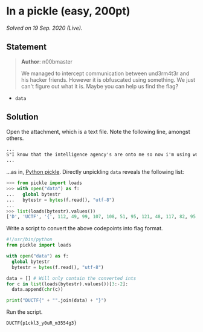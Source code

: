 # In a pickle (easy, 200pt)

_Solved on 19 Sep. 2020 (Live)._

## Statement

> **Author**: n00bmaster
>
> We managed to intercept communication between und3rm4t3r and his hacker friends. However it is obfuscated using
> something. We just can't figure out what it is. Maybe you can help us find the flag?

- `data`

## Solution

Open the attachment, which is a text file. Note the following line, amongst others.

```txt
...
S"I know that the intelligence agency's are onto me so now i'm using ways to evade them: I am just glad that you know how to use pickle. Anyway the flag is "
...
```

...as in, [Python pickle](https://docs.python.org/3/library/pickle.html). Directly unpickling `data` reveals the
following list:

```py
>>> from pickle import loads
>>> with open("data") as f:
...   global bytestr
...   bytestr = bytes(f.read(), "utf-8")
...
>>> list(loads(bytestr).values())
['D', 'UCTF', '{', 112, 49, 99, 107, 108, 51, 95, 121, 48, 117, 82, 95, 109, 51, 53, 53, 52, 103, 51, '}', "I know that the intelligence agency's are onto me so now i'm using ways to evade them: I am just glad that you know how to use pickle. Anyway the flag is "]
```

Write a script to convert the above codepoints into flag format.

```py
#!/usr/bin/python
from pickle import loads

with open("data") as f:
  global bytestr
  bytestr = bytes(f.read(), "utf-8")

data = [] # Will only contain the converted ints
for c in list(loads(bytestr).values())[3:-2]:
  data.append(chr(c))

print("DUCTF{" + "".join(data) + "}")
```

Run the script.

```txt
DUCTF{p1ckl3_y0uR_m3554g3}
```
